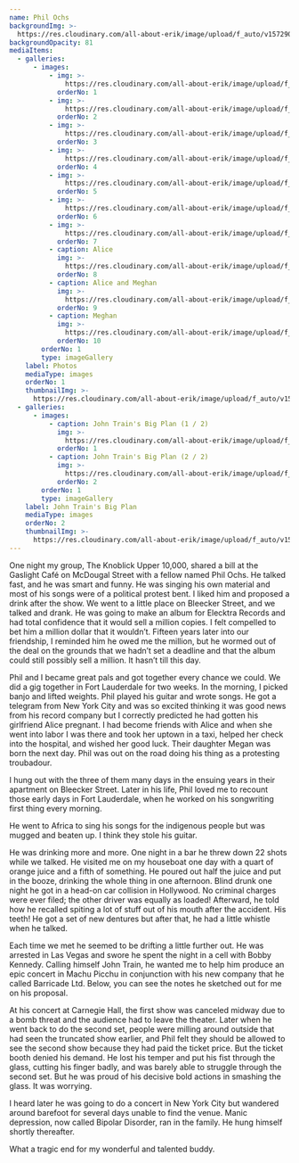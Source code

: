 ```yaml
---
name: Phil Ochs
backgroundImg: >-
  https://res.cloudinary.com/all-about-erik/image/upload/f_auto/v1572907986/Musical%20Journey/Musical%20Friends/Friends/Phil%20Ochs/Background_Thumbnails/Background_Phil_Erik-_tlgkoo.jpg
backgroundOpacity: 81
mediaItems:
  - galleries:
      - images:
          - img: >-
              https://res.cloudinary.com/all-about-erik/image/upload/f_auto/v1572907987/Musical%20Journey/Musical%20Friends/Friends/Phil%20Ochs/1_Photos/YoungPhil_dptal7.jpg
            orderNo: 1
          - img: >-
              https://res.cloudinary.com/all-about-erik/image/upload/f_auto/v1572907985/Musical%20Journey/Musical%20Friends/Friends/Phil%20Ochs/1_Photos/phil_tahf7f.jpg
            orderNo: 2
          - img: >-
              https://res.cloudinary.com/all-about-erik/image/upload/f_auto/v1572907986/Musical%20Journey/Musical%20Friends/Friends/Phil%20Ochs/1_Photos/Phil_Ochs-featured_pfhrpd.jpg
            orderNo: 3
          - img: >-
              https://res.cloudinary.com/all-about-erik/image/upload/f_auto/v1572907990/Musical%20Journey/Musical%20Friends/Friends/Phil%20Ochs/1_Photos/Phil_Erik_xws0hz.jpg
            orderNo: 4
          - img: >-
              https://res.cloudinary.com/all-about-erik/image/upload/f_auto/v1572907988/Musical%20Journey/Musical%20Friends/Friends/Phil%20Ochs/1_Photos/Phil_Erik2_z9pyz1.jpg
            orderNo: 5
          - img: >-
              https://res.cloudinary.com/all-about-erik/image/upload/f_auto/v1572907986/Musical%20Journey/Musical%20Friends/Friends/Phil%20Ochs/1_Photos/Phil2_ys70he.jpg
            orderNo: 6
          - img: >-
              https://res.cloudinary.com/all-about-erik/image/upload/f_auto/v1572907990/Musical%20Journey/Musical%20Friends/Friends/Phil%20Ochs/1_Photos/Phil_morsbh.jpg
            orderNo: 7
          - caption: Alice
            img: >-
              https://res.cloudinary.com/all-about-erik/image/upload/f_auto/v1572907988/Musical%20Journey/Musical%20Friends/Friends/Phil%20Ochs/2_Phil%20Memorabilia/Alice_cwku6s.jpg
            orderNo: 8
          - caption: Alice and Meghan
            img: >-
              https://res.cloudinary.com/all-about-erik/image/upload/f_auto/v1572907990/Musical%20Journey/Musical%20Friends/Friends/Phil%20Ochs/2_Phil%20Memorabilia/Alice_Meghan_yarrkm.jpg
            orderNo: 9
          - caption: Meghan
            img: >-
              https://res.cloudinary.com/all-about-erik/image/upload/f_auto/v1572907990/Musical%20Journey/Musical%20Friends/Friends/Phil%20Ochs/2_Phil%20Memorabilia/Meghan2_emolzv.jpg
            orderNo: 10
        orderNo: 1
        type: imageGallery
    label: Photos
    mediaType: images
    orderNo: 1
    thumbnailImg: >-
      https://res.cloudinary.com/all-about-erik/image/upload/f_auto/v1572907985/Musical%20Journey/Musical%20Friends/Friends/Phil%20Ochs/Background_Thumbnails/Thumbnail_1_phil_s6ukka.jpg
  - galleries:
      - images:
          - caption: John Train's Big Plan (1 / 2)
            img: >-
              https://res.cloudinary.com/all-about-erik/image/upload/f_auto/v1572907988/Musical%20Journey/Musical%20Friends/Friends/Phil%20Ochs/2_Phil%20Memorabilia/JohnTrainsBigPlan_2_eu2fhe.jpg
            orderNo: 1
          - caption: John Train's Big Plan (2 / 2)
            img: >-
              https://res.cloudinary.com/all-about-erik/image/upload/f_auto/v1572907988/Musical%20Journey/Musical%20Friends/Friends/Phil%20Ochs/2_Phil%20Memorabilia/JohnTrainsBigPlan_gr0sr8.jpg
            orderNo: 2
        orderNo: 1
        type: imageGallery
    label: John Train's Big Plan
    mediaType: images
    orderNo: 2
    thumbnailImg: >-
      https://res.cloudinary.com/all-about-erik/image/upload/f_auto/v1572907989/Musical%20Journey/Musical%20Friends/Friends/Phil%20Ochs/Background_Thumbnails/Thumbnail_2_JohnTrainsBigPlan_pscbtx.jpg
---
```

One night my group, The Knoblick Upper 10,000, shared a bill at the Gaslight Café on McDougal Street with a fellow named Phil Ochs. He talked fast, and he was smart and funny. He was singing his own material and most of his songs were of a political protest bent. I liked him and proposed a drink after the show. We went to a little place on Bleecker Street, and we talked and drank. He was going to make an album for Elecktra Records and had total confidence that it would sell a million copies. I felt compelled to bet him a million dollar that it wouldn’t. Fifteen years later into our friendship, I reminded him he owed me the million, but he wormed out of the deal on the grounds that we hadn’t set a deadline and that the album could still possibly sell a million. It hasn’t till this day. 



Phil and I became great pals and got together every chance we could. We did a gig together in Fort Lauderdale for two weeks. In the morning, I picked banjo and lifted weights. Phil played his guitar and wrote songs. He got a telegram from New York City and was so excited thinking it was good news from his record company but I correctly predicted he had gotten his girlfriend Alice pregnant. I had become friends with Alice and when she went into labor I was there and took her uptown in a taxi, helped her check into the hospital, and wished her good luck. Their daughter Megan was born the next day. Phil was out on the road doing his thing as a protesting troubadour. 



I hung out with the three of them many days in the ensuing years in their apartment on Bleecker Street. Later in his life, Phil loved me to recount those early days in Fort Lauderdale, when he worked on his songwriting first thing every morning.



He went to Africa to sing his songs for the indigenous people but was mugged and beaten up. I think they stole his guitar. 



He was drinking more and more. One night in a bar he threw down 22 shots while we talked. He visited me on my houseboat one day with a quart of orange juice and a fifth of something. He poured out half the juice and put in the booze, drinking the whole thing in one afternoon. Blind drunk one night he got in a head-on car collision in Hollywood. No criminal charges were ever filed; the other driver was equally as loaded! Afterward, he told how he recalled spiting a lot of stuff out of his mouth after the accident. His teeth! He got a set of new dentures but after that, he had a little whistle when he talked. 



Each time we met he seemed to be drifting a little further out. He was arrested in Las Vegas and swore he spent the night in a cell with Bobby Kennedy. Calling himself John Train, he wanted me to help him produce an epic concert in Machu Picchu in conjunction with his new company that he called Barricade Ltd. Below, you can see the notes he sketched out for me on his proposal. 



At his concert at Carnegie Hall, the first show was canceled midway due to a bomb threat and the audience had to leave the theater. Later when he went back to do the second set, people were milling around outside that had seen the truncated show earlier, and Phil felt they should be allowed to see the second show because they had paid the ticket price. But the ticket booth denied his demand. He lost his temper and put his fist through the glass, cutting his finger badly, and was barely able to struggle through the second set. But he was proud of his decisive bold actions in smashing the glass. It was worrying. 



I heard later he was going to do a concert in New York City but wandered around barefoot for several days unable to find the venue. Manic depression, now called Bipolar Disorder, ran in the family. He hung himself shortly thereafter. 



What a tragic end for my wonderful and talented buddy.
